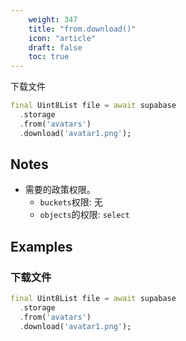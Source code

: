 ```yaml
---
    weight: 347
    title: "from.download()"
    icon: "article"
    draft: false
    toc: true
---
```


下载文件


```dart
final Uint8List file = await supabase
  .storage
  .from('avatars')
  .download('avatar1.png');
```






## Notes

- 需要的政策权限。
  - `buckets`权限: 无 
  - `objects`的权限: `select`










## Examples

### 下载文件



```dart
final Uint8List file = await supabase
  .storage
  .from('avatars')
  .download('avatar1.png');
```